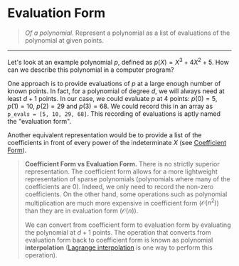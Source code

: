 # Evaluation Form
> *Of a polynomial*. Represent a polynomial as a list of evaluations of the polynomial at given points.
---

Let's look at an example polynomial $p$, defined as $p(X) = X^3 + 4X^2 + 5$. How can we describe this polynomial in a computer program?

One approach is to provide evaluations of $p$ at a large enough number of known points. In fact, for a polynomial of degree $d$, we will always need at least $d+1$ points. In our case, we could evaluate $p$ at 4 points: $p(0) = 5$, $p(1) = 10$, $p(2) = 29$ and $p(3) = 68$. We could record this in an array as `p_evals = [5, 10, 29, 68]`. This recording of evaluations is aptly named the "evaluation form".

Another equivalent representation would be to provide a list of the coefficients in front of every power of the indeterminate $X$ (see [Coefficient Form](./coefficient_form.md)).

> **Coefficient Form vs Evaluation Form.**
> There is no strictly superior representation. The coefficient form allows for a more lightweight representation of sparse polynomials (polynomials where many of the coefficients are $0$). Indeed, we only need to record the non-zero coefficients. On the other hand, some operations such as polynomial multiplication are much more expensive in coefficient form ($\mathcal{O}(n^2)$) than they are in evaluation form ($\mathcal{O}(n)$).
>
> We can convert from coefficient form to evaluation form by evaluating the polynomial at $d+1$ points. The operation that converts from evaluation form back to coefficient form is known as polynomial **interpolation** ([Lagrange interpolation](./lagrange_interpolation.md) is one way to perform this operation).